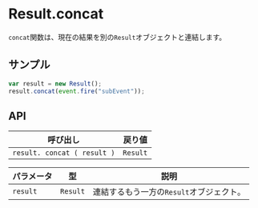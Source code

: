 # Result.concat

`concat`関数は、現在の結果を別の`Result`オブジェクトと連結します。

## サンプル

```javascript
var result = new Result();
result.concat(event.fire("subEvent"));
```

## API

| 呼び出し | 戻り値 |
|---|---|
| `result. concat ( result )` | `Result` |

| パラメータ | 型 | 説明 |
|---|---|---|
| `result` | `Result` | 連結するもう一方の`Result`オブジェクト。 |